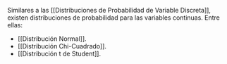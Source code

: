 Similares a las [[Distribuciones de Probabilidad de Variable Discreta]], existen distribuciones de probabilidad para las variables continuas. Entre ellas:

- [[Distribución Normal]].
- [[Distribución Chi-Cuadrado]].
- [[Distribución t de Student]].
